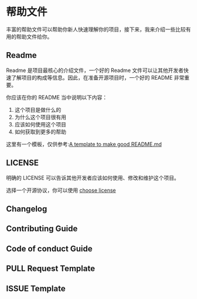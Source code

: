 # 帮助文件

丰富的帮助文件可以帮助你新人快速理解你的项目，接下来，我来介绍一些比较有用的帮助文件给你。

## Readme

Readme 是项目最核心的介绍文件，一个好的 Readme 文件可以让其他开发者快速了解项目的构成等信息。因此，在准备开源项目时，一个好的 README 非常重要。

你应该在你的 README 当中说明以下内容：

1. 这个项目是做什么的
2. 为什么这个项目很有用
3. 应该如何使用这个项目
4. 如何获取到更多的帮助

这里有一个模板，仅供参考:[A template to make good README.md][1]

## LICENSE

明确的 LICENSE 可以告诉其他开发者应该如何使用、修改和维护这个项目。

选择一个开源协议，你可以使用 [choose license][2]

## Changelog

## Contributing Guide

## Code of conduct Guide

## PULL Request Template

## ISSUE Template


[1]:https://gist.github.com/PurpleBooth/109311bb0361f32d87a2
[2]:http://choosealicense.online/
